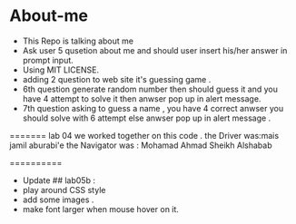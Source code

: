 # About-me
- This Repo is talking about me
- Ask user 5 qusetion about me and  should user insert his/her answer in prompt input.
- Using MIT LICENSE.
- adding 2 question  to web site  it's guessing game .
- 6th question generate random number then should guess it and you have 4 attempt to solve it then anwser pop up in   alert  message.
- 7th question asking to guess a name , you have 4 correct anwser you should solve with 6 attempt else anwser pop up in alert message .




=======
lab 04
we worked together on this code . 
the Driver was:mais jamil aburabi'e
the Navigator was : Mohamad Ahmad Sheikh Alshabab

==========
- Update ## lab05b :
- play around CSS style 
- add some images .
- make font larger when mouse hover on it.
